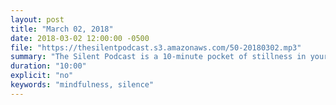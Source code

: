 ```yaml
---
layout: post
title: "March 02, 2018"
date: 2018-03-02 12:00:00 -0500
file: "https://thesilentpodcast.s3.amazonaws.com/50-20180302.mp3"
summary: "The Silent Podcast is a 10-minute pocket of stillness in your day. Listen to it at a set time every day, in the middle of a busy commute, or when you simply need a break from all of the hustle and bustle of distraction around you."
duration: "10:00"
explicit: "no"
keywords: "mindfulness, silence"
---
```

